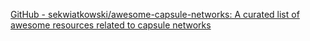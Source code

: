 
[GitHub - sekwiatkowski/awesome-capsule-networks: A curated list of awesome resources related to capsule networks](https://github.com/sekwiatkowski/awesome-capsule-networks)

